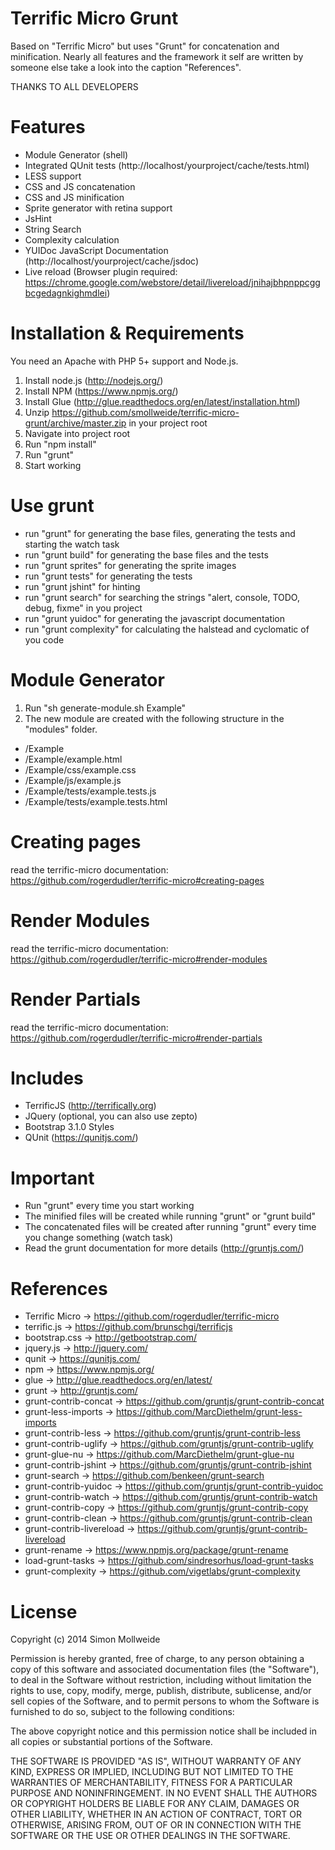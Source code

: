 Terrific Micro Grunt
====================

Based on "Terrific Micro" but uses "Grunt" for concatenation and minification.
Nearly all features and the framework it self are written by someone else take a look into the caption "References".

THANKS TO ALL DEVELOPERS

Features
========
* Module Generator (shell)
* Integrated QUnit tests (http://localhost/yourproject/cache/tests.html)
* LESS support
* CSS and JS concatenation
* CSS and JS minification
* Sprite generator with retina support
* JsHint
* String Search
* Complexity calculation
* YUIDoc JavaScript Documentation (http://localhost/yourproject/cache/jsdoc)
* Live reload (Browser plugin required: https://chrome.google.com/webstore/detail/livereload/jnihajbhpnppcggbcgedagnkighmdlei)


Installation & Requirements
===========================

You need an Apache with PHP 5+ support and Node.js.

1. Install node.js (http://nodejs.org/)
2. Install NPM (https://www.npmjs.org/)
3. Install Glue (http://glue.readthedocs.org/en/latest/installation.html)
4. Unzip https://github.com/smollweide/terrific-micro-grunt/archive/master.zip in your project root
5. Navigate into project root
6. Run "npm install"
7. Run "grunt"
8. Start working

Use grunt
=========

* run "grunt" for generating the base files, generating the tests and starting the watch task
* run "grunt build" for generating the base files and the tests
* run "grunt sprites" for generating the sprite images
* run "grunt tests" for generating the tests
* run "grunt jshint" for hinting
* run "grunt search" for searching the strings "alert, console, TODO, debug, fixme" in you project
* run "grunt yuidoc" for generating the javascript documentation
* run "grunt complexity" for calculating the halstead and cyclomatic of you code

Module Generator
================

1. Run "sh generate-module.sh Example"
2. The new module are created with the following structure in the "modules" folder.

- /Example
- /Example/example.html
- /Example/css/example.css
- /Example/js/example.js
- /Example/tests/example.tests.js
- /Example/tests/example.tests.html

Creating pages
==============

read the terrific-micro documentation: https://github.com/rogerdudler/terrific-micro#creating-pages
    
Render Modules
==============

read the terrific-micro documentation: https://github.com/rogerdudler/terrific-micro#render-modules
    
Render Partials
===============

read the terrific-micro documentation: https://github.com/rogerdudler/terrific-micro#render-partials

Includes
========

* TerrificJS (http://terrifically.org)
* JQuery (optional, you can also use zepto)
* Bootstrap 3.1.0 Styles
* QUnit (https://qunitjs.com/)

Important
=========

- Run "grunt" every time you start working
- The minified files will be created while running "grunt" or "grunt build"
- The concatenated files will be created after running "grunt" every time you change something (watch task)
- Read the grunt documentation for more details (http://gruntjs.com/)

References
==========

- Terrific Micro -> https://github.com/rogerdudler/terrific-micro
- terrific.js -> https://github.com/brunschgi/terrificjs
- bootstrap.css -> http://getbootstrap.com/
- jquery.js -> http://jquery.com/
- qunit -> https://qunitjs.com/
- npm -> https://www.npmjs.org/
- glue -> http://glue.readthedocs.org/en/latest/
- grunt -> http://gruntjs.com/
- grunt-contrib-concat -> https://github.com/gruntjs/grunt-contrib-concat
- grunt-less-imports -> https://github.com/MarcDiethelm/grunt-less-imports
- grunt-contrib-less -> https://github.com/gruntjs/grunt-contrib-less
- grunt-contrib-uglify -> https://github.com/gruntjs/grunt-contrib-uglify
- grunt-glue-nu -> https://github.com/MarcDiethelm/grunt-glue-nu
- grunt-contrib-jshint -> https://github.com/gruntjs/grunt-contrib-jshint
- grunt-search -> https://github.com/benkeen/grunt-search
- grunt-contrib-yuidoc -> https://github.com/gruntjs/grunt-contrib-yuidoc
- grunt-contrib-watch -> https://github.com/gruntjs/grunt-contrib-watch
- grunt-contrib-copy -> https://github.com/gruntjs/grunt-contrib-copy
- grunt-contrib-clean -> https://github.com/gruntjs/grunt-contrib-clean
- grunt-contrib-livereload -> https://github.com/gruntjs/grunt-contrib-livereload
- grunt-rename -> https://www.npmjs.org/package/grunt-rename
- load-grunt-tasks -> https://github.com/sindresorhus/load-grunt-tasks
- grunt-complexity -> https://github.com/vigetlabs/grunt-complexity

License
=======

Copyright (c) 2014 Simon Mollweide

Permission is hereby granted, free of charge, to any person obtaining
a copy of this software and associated documentation files (the
"Software"), to deal in the Software without restriction, including
without limitation the rights to use, copy, modify, merge, publish,
distribute, sublicense, and/or sell copies of the Software, and to
permit persons to whom the Software is furnished to do so, subject to
the following conditions:

The above copyright notice and this permission notice shall be
included in all copies or substantial portions of the Software.

THE SOFTWARE IS PROVIDED "AS IS", WITHOUT WARRANTY OF ANY KIND,
EXPRESS OR IMPLIED, INCLUDING BUT NOT LIMITED TO THE WARRANTIES OF
MERCHANTABILITY, FITNESS FOR A PARTICULAR PURPOSE AND
NONINFRINGEMENT. IN NO EVENT SHALL THE AUTHORS OR COPYRIGHT HOLDERS BE
LIABLE FOR ANY CLAIM, DAMAGES OR OTHER LIABILITY, WHETHER IN AN ACTION
OF CONTRACT, TORT OR OTHERWISE, ARISING FROM, OUT OF OR IN CONNECTION
WITH THE SOFTWARE OR THE USE OR OTHER DEALINGS IN THE SOFTWARE.
